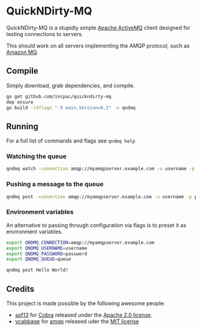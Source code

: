 # QuickNDirty-MQ

QuickNDirty-MQ is a stupidly simple [Apache ActiveMQ](https://activemq.apache.org/) client designed for testing connections to servers.  

This should work on all servers implementing the AMQP protocol, such as [Amazon MQ](https://aws.amazon.com/amazon-mq/).

## Compile

Simply download, grab dependencies, and compile.

```bash
go get github.com/incpac/quickndirty-mq
dep ensure
go build -ldflags "-X main.Version=0.1" -o qndmq
```

## Running

For a full list of commands and flags see `qndmq help`

### Watching the queue

```bash
qndmq watch -connection amqp://myamqpserver.example.com -u username -p password -q queue
```

### Pushing a message to the queue

```bash
qndmq post -connection amqp://myamqpserver.example.com -u username -p password -q queue Hello World!
```

### Environment variables

An alternative to passing through configuration via flags is to preset it as environment variables.

```bash
export QNDMQ_CONNECTION=amqp://myamqpserver.example.com
export QNDMQ_USERNAME=username
export QNDMQ_PASSWORD=password
export QNDMQ_QUEUE=queue

qndmq post Hello World!
```

## Credits

This project is made possible by the following awesome people:

+ [spf13](https://github.com/spf13) for [Cobra](https://github.com/spf13/cobra) released under the [Apache 2.0 license](https://github.com/spf13/cobra/blob/master/LICENSE.txt).
+ [vcabbage](https://github.com/vcabbage) for [amqp](https://github.com/vcabbage/amqp) released uder the [MIT license](https://github.com/vcabbage/amqp/blob/master/LICENSE)